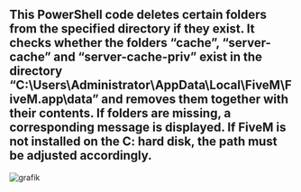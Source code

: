 
This PowerShell code deletes certain folders from the specified directory if they exist. 
It checks whether the folders “cache”, “server-cache” and “server-cache-priv” exist in the directory “C:\Users\Administrator\AppData\Local\FiveM\FiveM.app\data” and removes them together with their contents. 
If folders are missing, a corresponding message is displayed.
If FiveM is not installed on the C: hard disk, the path must be adjusted accordingly.
---------------------------------------------------------------------------------------------------------------------------------------------------------------------------------------------------------------------------------------------------------------------------------------------------------------------
![grafik](https://github.com/user-attachments/assets/9bf56036-e14b-4e1a-b67f-7252fc14235d)


